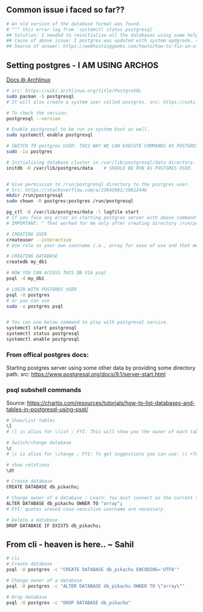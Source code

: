 ## Common issue i faced so far??

```bash
# An old version of the database format was found.
# ^^^ this error log from `systemctl status postgresql`
## Solution: I needed to reinitialize all the databases using some help from below way like the way I created db in the first place.
## Cause of above issue: I postgres was updated with system updgrade. ~ 15 May, 2022.
## Source of answer: https://webhostinggeeks.com/howto/how-to-fix-an-old-version-of-the-database-format-was-found-while-starting-postgresql/
```

## Setting postgres - I AM USING ARCHOS

[Docs @ Archlinux](https://wiki.archlinux.org/title/PostgreSQL)

```bash
# src: https://wiki.archlinux.org/title/PostgreSQL
sudo pacman -S postgresql
# It will also create a system user called postgres. src: https://wiki.archlinux.org/title/PostgreSQL

# To check the version.
postgresql --version

# Enable postgresql to be run on system boot as well.
sudo systemctl enable postgresql

# SWITCH TO postgres USER: THIS WAY WE CAN EXECUTE COMMANDS AS POSTGRES USER
sudo -iu postgres

# Initializing database cluster in /var/lib/postgresql/data directory.
initdb -D /var/lib/postgres/data    # SHOULD BE RUN AS POSTGRES USER.


# Give permission to /run/postgresql directory to the postgres user.
# Src: https://stackoverflow.com/a/23645981/10012446
mkdir /run/postgresql
sudo chown -R postgres:postgres /run/postgresql

pg_ctl -D /var/lib/postgres/data -l logfile start
# If you face any error in starting postgres server with above command then you can look for the contents of logfile via `cat logfile` which is created in your cwd.
# IMPORTANT: ^ That worked for me only after creating directory /run/postgresql and assigning it user postgres and group postgres.

# CREATING USER
createuser --interactive
# Use role as your own username i.e., array for ease of use and that means user array would have access to it.

# CREATING DATABASE
createdb my_db1

# NOW YOU CAN ACCESS THIS DB VIA psql
psql -d my_db1

# LOGIN WITH POSTGRES USER
psql -U postgres
# or you can use
sudo -u postgres psql


# You can use below command to play with postgresql service.
systemctl start postgresql
systemctl status postgresql
systemctl enable postgresql
```

### From offical postgres docs:

Starting postgres server using some other data by providing some directory path.
src: https://www.postgresql.org/docs/9.1/server-start.html

### psql subshell commands

Source: https://chartio.com/resources/tutorials/how-to-list-databases-and-tables-in-postgresql-using-psql/

```bash
# Show/List tables
\l
# \l is alias for \list ; FYI: This will show you the owner of each table as well.

# Switch/change database
\c
# \c is alias for \change ; FYI: To get suggestions you can use: \c <TAB><TAB>

# show relations
\dt

# Create database
CREATE DATABASE db_pikachu;

# Change owner of a database ; Learn: You must connect as the current table owner, not the user you wish to change the table ownership to. Src: https://stackoverflow.com/a/31869945/10012446
ALTER DATABASE db_pikachu OWNER TO "array";
# FYI: quotes around case-sensitive username are necessary.

# Delete a database
DROP DATABASE IF EXISTS db_pikachu;
```

## From cli - heaven is here.. ~ Sahil

```bash
# cli
# Create database
psql -U postgres -c "CREATE DATABASE db_pikachu ENCODING='UTF8'"

# Change owner of a database
psql -U postgres -c "ALTER DATABASE db_pikachu OWNER TO \"array\""

# Drop database
psql -U postgres -c "DROP DATABASE db_pikachu"
```
